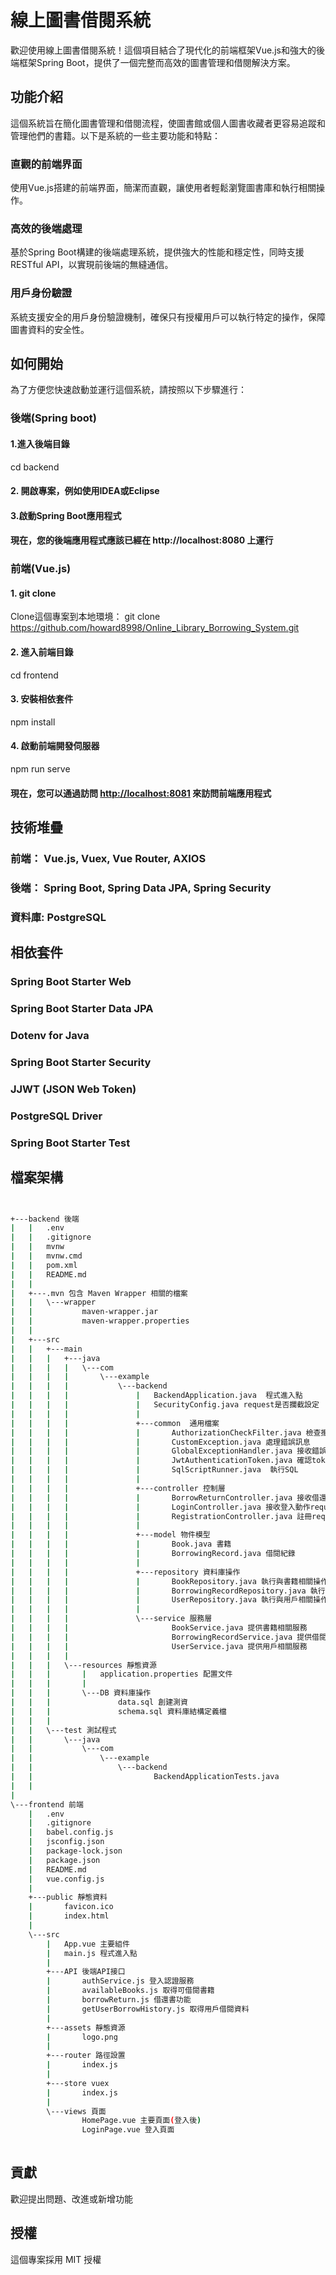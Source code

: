 # 線上圖書借閱系統

歡迎使用線上圖書借閱系統！這個項目結合了現代化的前端框架Vue.js和強大的後端框架Spring Boot，提供了一個完整而高效的圖書管理和借閱解決方案。

## 功能介紹

這個系統旨在簡化圖書管理和借閱流程，使圖書館或個人圖書收藏者更容易追蹤和管理他們的書籍。以下是系統的一些主要功能和特點：

### 直觀的前端界面

使用Vue.js搭建的前端界面，簡潔而直觀，讓使用者輕鬆瀏覽圖書庫和執行相關操作。

### 高效的後端處理

基於Spring Boot構建的後端處理系統，提供強大的性能和穩定性，同時支援RESTful API，以實現前後端的無縫通信。

### 用戶身份驗證

系統支援安全的用戶身份驗證機制，確保只有授權用戶可以執行特定的操作，保障圖書資料的安全性。

## 如何開始

為了方便您快速啟動並運行這個系統，請按照以下步驟進行：

### 後端(Spring boot)

#### 1.進入後端目錄

cd backend

#### 2. 開啟專案，例如使用IDEA或Eclipse

#### 3.啟動Spring Boot應用程式

#### 現在，您的後端應用程式應該已經在 http://localhost:8080 上運行

### 前端(Vue.js)

#### 1. git clone

Clone這個專案到本地環境：
git clone <https://github.com/howard8998/Online_Library_Borrowing_System.git>

#### 2. 進入前端目錄

cd frontend

#### 3. 安裝相依套件

npm install

#### 4. 啟動前端開發伺服器

npm run serve

#### 現在，您可以通過訪問 <http://localhost:8081> 來訪問前端應用程式

## 技術堆疊

### 前端： Vue.js, Vuex, Vue Router, AXIOS

### 後端： Spring Boot, Spring Data JPA, Spring Security

### 資料庫: PostgreSQL

## 相依套件

### Spring Boot Starter Web

### Spring Boot Starter Data JPA

### Dotenv for Java

### Spring Boot Starter Security

### JJWT (JSON Web Token)

### PostgreSQL Driver

### Spring Boot Starter Test

## 檔案架構

```bash


+---backend 後端
|   |   .env
|   |   .gitignore
|   |   mvnw
|   |   mvnw.cmd
|   |   pom.xml
|   |   README.md
|   |   
|   +---.mvn 包含 Maven Wrapper 相關的檔案
|   |   \---wrapper
|   |           maven-wrapper.jar
|   |           maven-wrapper.properties
|   |           
|   +---src
|   |   +---main
|   |   |   +---java
|   |   |   |   \---com
|   |   |   |       \---example
|   |   |   |           \---backend
|   |   |   |               |   BackendApplication.java  程式進入點
|   |   |   |               |   SecurityConfig.java request是否攔截設定
|   |   |   |               |   
|   |   |   |               +---common  通用檔案
|   |   |   |               |       AuthorizationCheckFilter.java 檢查攜帶token是否正確
|   |   |   |               |       CustomException.java 處理錯誤訊息
|   |   |   |               |       GlobalExceptionHandler.java 接收錯誤訊息
|   |   |   |               |       JwtAuthenticationToken.java 確認token是否正確
|   |   |   |               |       SqlScriptRunner.java  執行SQL
|   |   |   |               |       
|   |   |   |               +---controller 控制層
|   |   |   |               |       BorrowReturnController.java 接收借還書動作request 
|   |   |   |               |       LoginController.java 接收登入動作request
|   |   |   |               |       RegistrationController.java 註冊request
|   |   |   |               |       
|   |   |   |               +---model 物件模型
|   |   |   |               |       Book.java 書籍
|   |   |   |               |       BorrowingRecord.java 借閱紀錄
|   |   |   |               |       
|   |   |   |               +---repository 資料庫操作
|   |   |   |               |       BookRepository.java 執行與書籍相關操作
|   |   |   |               |       BorrowingRecordRepository.java 執行與借閱紀錄相關操作
|   |   |   |               |       UserRepository.java 執行與用戶相關操作
|   |   |   |               |       
|   |   |   |               \---service 服務層
|   |   |   |                       BookService.java 提供書籍相關服務
|   |   |   |                       BorrowingRecordService.java 提供借閱紀錄相關服務
|   |   |   |                       UserService.java 提供用戶相關服務
|   |   |   |                       
|   |   |   \---resources 靜態資源
|   |   |       |   application.properties 配置文件
|   |   |       |   
|   |   |       \---DB 資料庫操作
|   |   |               data.sql 創建測資
|   |   |               schema.sql 資料庫結構定義檔
|   |   |               
|   |   \---test 測試程式
|   |       \---java
|   |           \---com
|   |               \---example
|   |                   \---backend
|   |                           BackendApplicationTests.java
|   |                           
|   
\---frontend 前端
    |   .env
    |   .gitignore
    |   babel.config.js
    |   jsconfig.json
    |   package-lock.json
    |   package.json
    |   README.md
    |   vue.config.js
    |   
    +---public 靜態資料
    |       favicon.ico
    |       index.html
    |       
    \---src
        |   App.vue 主要組件
        |   main.js 程式進入點
        |   
        +---API 後端API接口
        |       authService.js 登入認證服務
        |       availableBooks.js 取得可借閱書籍
        |       borrowReturn.js 借還書功能
        |       getUserBorrowHistory.js 取得用戶借閱資料
        |       
        +---assets 靜態資源
        |       logo.png
        |       
        +---router 路徑設置
        |       index.js
        |       
        +---store vuex
        |       index.js
        |       
        \---views 頁面
                HomePage.vue 主要頁面(登入後)
                LoginPage.vue 登入頁面
                
```

## 貢獻

歡迎提出問題、改進或新增功能

## 授權

這個專案採用 MIT 授權

